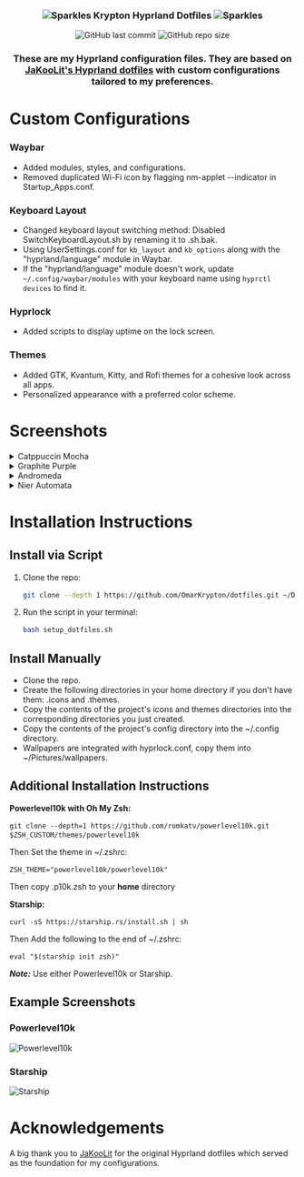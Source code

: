 <h3 align="center">
	<img src="https://raw.githubusercontent.com/Tarikul-Islam-Anik/Telegram-Animated-Emojis/main/Activity/Sparkles.webp" alt="Sparkles" width="25" height="25" />
	Krypton Hyprland Dotfiles
	<img src="https://raw.githubusercontent.com/Tarikul-Islam-Anik/Telegram-Animated-Emojis/main/Activity/Sparkles.webp" alt="Sparkles" width="25" height="25" />
</h3>

<div align="center">
  <img src="https://img.shields.io/github/last-commit/OmarKrypton/dotfiles?style=for-the-badge&color=b4befe" alt="GitHub last commit">
  <img src="https://img.shields.io/github/repo-size/OmarKrypton/dotfiles?style=for-the-badge&color=cba6f7" alt="GitHub repo size">
</div>

<div align="center">
  
### These are my Hyprland configuration files. They are based on [JaKooLit's Hyprland dotfiles](https://github.com/JaKooLit/Hyprland-Dots) with custom configurations tailored to my preferences.
</div>

# Custom Configurations

### Waybar
- Added modules, styles, and configurations.
- Removed duplicated Wi-Fi icon by flagging nm-applet --indicator in Startup_Apps.conf.

### Keyboard Layout
- Changed keyboard layout switching method: Disabled SwitchKeyboardLayout.sh by renaming it to .sh.bak. 
- Using UserSettings.conf for `kb_layout` and `kb_options` along with the "hyprland/language" module in Waybar.
- If the "hyprland/language" module doesn't work, update `~/.config/waybar/modules` with your keyboard name using `hyprctl devices` to find it.

### Hyprlock
- Added scripts to display uptime on the lock screen.

### Themes
- Added GTK, Kvantum, Kitty, and Rofi themes for a cohesive look across all apps.
- Personalized appearance with a preferred color scheme.

# Screenshots

<details>
  <summary>Catppuccin Mocha</summary>
  <img src="Screenshots/Screenshot10.png" alt="Catppuccin Mocha Screenshot">
  <img src="Screenshots/Screenshot11.png" alt="Catppuccin Mocha Screenshot">
  <img src="Screenshots/Screenshot12.png" alt="Catppuccin Mocha Screenshot">
</details>

<details>
  <summary>Graphite Purple</summary>
  <img src="Screenshots/Screenshot4.png" alt="Graphite Purple Screenshot">
  <img src="Screenshots/Screenshot5.png" alt="Graphite Purple Screenshot">
  <img src="Screenshots/Screenshot6.png" alt="Graphite Purple Screenshot">
</details>

<details>
  <summary>Andromeda</summary>
  <img src="Screenshots/Screenshot7.png" alt="Andromeda Screenshot">
  <img src="Screenshots/Screenshot8.png" alt="Andromeda Screenshot">
  <img src="Screenshots/Screenshot9.png" alt="Andromeda Screenshot">
</details>

<details>
  <summary>Nier Automata</summary>
  <img src="Screenshots/Screenshot15.png" alt="Nier Automata Screenshot">
  <img src="Screenshots/Screenshot16.png" alt="Nier Automata Screenshot">
  <img src="Screenshots/Screenshot17.png" alt="Nier Automata Screenshot">
</details>

# Installation Instructions

## Install via Script
1. Clone the repo:
   ```bash
   git clone --depth 1 https://github.com/OmarKrypton/dotfiles.git ~/Downloads

3. Run the script in your terminal:
   ```bash
   bash setup_dotfiles.sh

## Install Manually
   - Clone the repo.
   - Create the following directories in your home directory if you don't have them: .icons and .themes.
   - Copy the contents of the project's icons and themes directories into the corresponding directories you just created.
   - Copy the contents of the project's config directory into the ~/.config directory.
   - Wallpapers are integrated with hyprlock.conf, copy them into ~/Pictures/wallpapers.

## Additional Installation Instructions
  **Powerlevel10k with Oh My Zsh:**
  
    git clone --depth=1 https://github.com/romkatv/powerlevel10k.git $ZSH_CUSTOM/themes/powerlevel10k
  
  Then Set the theme in ~/.zshrc:

    ZSH_THEME="powerlevel10k/powerlevel10k"

  Then copy .p10k.zsh to your **home** directory

  
 
  **Starship:**
   
    curl -sS https://starship.rs/install.sh | sh
   
  Then Add the following to the end of ~/.zshrc:

    eval "$(starship init zsh)"
  ***Note:*** Use either Powerlevel10k or Starship.

## Example Screenshots
 
 ### Powerlevel10k
  <img src="Screenshots/Screenshot13.png" alt="Powerlevel10k">
 
 ### Starship
  <img src="Screenshots/Screenshot14.png" alt="Starship">



# Acknowledgements

A big thank you to [JaKooLit](https://github.com/JaKooLit) for the original Hyprland dotfiles which served as the foundation for my configurations.
